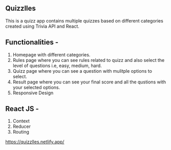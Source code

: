 ## Quizzlles

This is a quizz app contains multiple quizzes based on different categories created using Trivia API and React. 

## Functionalities - 
1. Homepage with different categories.
2. Rules page where you can see rules related to quizz and also select the level of questions i.e, easy, medium, hard.
3. Quizz page where you can see a question with mulitple options to select.
4. Result page where you can see your final score and all the qustions with your selected options.
5. Responsive Design

## React JS - 
1. Context
2. Reducer
3. Routing

https://quizzlles.netlify.app/


